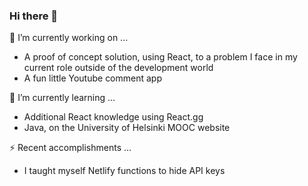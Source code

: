 ### Hi there 👋

🔭 I’m currently working on ...
- A proof of concept solution, using React, to a problem I face in my current role outside of the development world
- A fun little Youtube comment app

🌱 I’m currently learning ...
- Additional React knowledge using React.gg
- Java, on the University of Helsinki MOOC website

⚡ Recent accomplishments ...
- I taught myself Netlify functions to hide API keys

<!--
**mreed4/mreed4** is a ✨ _special_ ✨ repository because its `README.md` (this file) appears on your GitHub profile.

Here are some ideas to get you started:

- 🔭 I’m currently working on ...
- 🌱 I’m currently learning ...
- 👯 I’m looking to collaborate on ...
- 🤔 I’m looking for help with ...
- 💬 Ask me about ...
- 📫 How to reach me: ...
- 😄 Pronouns: ...
- ⚡ Fun fact: ...
-->

